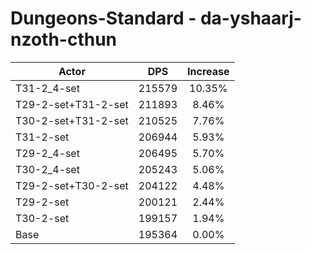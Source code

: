 # Dungeons-Standard - da-yshaarj-nzoth-cthun
| Actor | DPS | Increase |
|---|:---:|:---:|
|T31-2_4-set|215579|10.35%|
|T29-2-set+T31-2-set|211893|8.46%|
|T30-2-set+T31-2-set|210525|7.76%|
|T31-2-set|206944|5.93%|
|T29-2_4-set|206495|5.70%|
|T30-2_4-set|205243|5.06%|
|T29-2-set+T30-2-set|204122|4.48%|
|T29-2-set|200121|2.44%|
|T30-2-set|199157|1.94%|
|Base|195364|0.00%|
